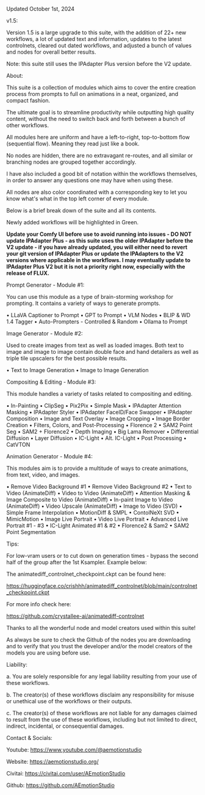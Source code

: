 
Updated October 1st, 2024

v1.5:


Version 1.5 is a large upgrade to this suite, with the addition of 22+ new workflows, a lot of updated text and information, updates to the latest controlnets, cleared out dated workflows, and adjusted a bunch of values and nodes for overall better results.

Note: this suite still uses the IPAdapter Plus version before the V2 update.

About:

This suite is a collection of modules which aims to cover the entire creation process from prompts to full on animations in a neat, organized, and compact fashion.

The ultimate goal is to streamline productivity while outputting high quality content, without the need to switch back and forth between a bunch of other workflows.

All modules here are uniform and have a left-to-right, top-to-bottom flow (sequential flow). Meaning they read just like a book.

No nodes are hidden, there are no extravagant re-routes, and all similar or branching nodes are grouped together accordingly.

I have also included a good bit of notation within the workflows themselves, in order to answer any questions one may have when using these.

All nodes are also color coordinated with a corresponding key to let you know what's what in the top left corner of every module.

Below is a brief break down of the suite and all its contents.

Newly added workflows will be highlighted in Green.

**Update your Comfy UI before use to avoid running into issues - DO NOT update IPAdapter Plus - as this suite uses the older IPAdapter before the V2 update - if you have already updated, you will either need to revert your git version of IPAdapter Plus or update the IPAdapters to the V2 versions where applicable in the workflows. I may eventually update to IPAdapter Plus V2 but it is not a priority right now, especially with the release of FLUX.**

Prompt Generator - Module #1:

You can use this module as a type of brain-storming workshop for prompting. It contains a variety of ways to generate prompts.

• LLaVA Captioner to Prompt
• GPT to Prompt
• VLM Nodes
• BLIP & WD 1.4 Tagger
• Auto-Prompters - Controlled & Random
• Ollama to Prompt


Image Generator - Module #2:

Used to create images from text as well as loaded images. Both text to image and image to image contain double face and hand detailers as well as triple tile upscalers for the best possible results.

• Text to Image Generation
• Image to Image Generation


Compositing & Editing - Module #3:

This module handles a variety of tasks related to compositing and editing.

• In-Painting
• ClipSeg
• Pix2Pix
• Simple Mask
• IPAdapter Attention Masking
• IPAdapter Styler
• IPAdapter FaceID/Face Swapper
• IPAdapter Composition
• Image and Text Overlay
• Image Cropping
• Image Border Creation
• Filters, Colors, and Post-Processing
• Florence 2
• SAM2 Point Seg
• SAM2 + Florence2
• Depth Imaging
• Big Lama Remover
• Differential Diffusion
• Layer Diffusion
• IC-Light
• Alt. IC-Light
• Post Processing
• CatVTON


Animation Generator - Module #4:

This modules aim is to provide a multitude of ways to create animations, from text, video, and images.

• Remove Video Background #1
• Remove Video Background #2
• Text to Video (AnimateDiff)
• Video to Video (AnimateDiff)
• Attention Masking & Image Composite to Video (AnimateDiff)
• In-paint Image to Video (AnimateDiff)
• Video Upscale (AnimateDiff)
• Image to Video (SVD)
• Simple Frame Interpolation
• MotionDiff & SMPL
• ContolNeXt SVD
• MimicMotion
• Image Live Portrait
• Video Live Portrait
• Advanced Live Portrait #1 - #3
• IC-Light Animated #1 & #2
• Florence2 & Sam2
• SAM2 Point Segmentation


Tips:

For low-vram users or to cut down on generation times - bypass the second half of the group after the 1st Ksampler. Example below:



The animatediff_controlnet_checkpoint.ckpt can be found here:

https://huggingface.co/crishhh/animatediff_controlnet/blob/main/controlnet_checkpoint.ckpt

For more info check here:

https://github.com/crystallee-ai/animatediff-controlnet

Thanks to all the wonderful node and model creators used within this suite!

As always be sure to check the Github of the nodes you are downloading and to verify that you trust the developer and/or the model creators of the models you are using before use.

Liability:

a. You are solely responsible for any legal liability resulting from your use of these workflows.

b. The creator(s) of these workflows disclaim any responsibility for misuse or unethical use of the workflows or their outputs.

c. The creator(s) of these workflows are not liable for any damages claimed to result from the use of these workflows, including but not limited to direct, indirect, incidental, or consequential damages.

Contact & Socials:

Youtube: https://www.youtube.com/@aemotionstudio

Website: https://aemotionstudio.org/

Civitai: https://civitai.com/user/AEmotionStudio

Github: https://github.com/AEmotionStudio

